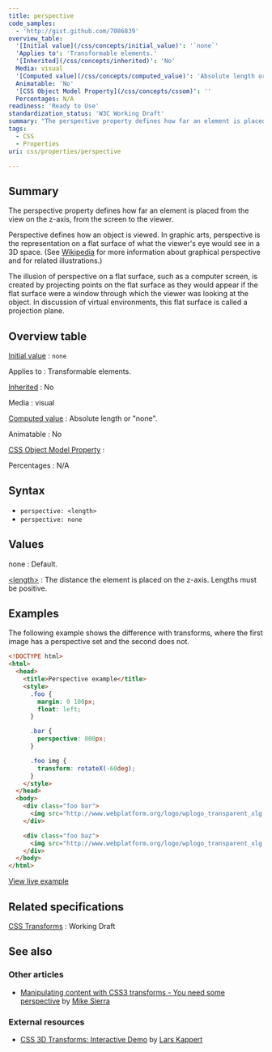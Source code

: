 ```yaml
---
title: perspective
code_samples:
  - 'http://gist.github.com/7086839'
overview_table:
  '[Initial value](/css/concepts/initial_value)': '`none`'
  'Applies to': 'Transformable elements.'
  '[Inherited](/css/concepts/inherited)': 'No'
  Media: visual
  '[Computed value](/css/concepts/computed_value)': 'Absolute length or "none".'
  Animatable: 'No'
  '[CSS Object Model Property](/css/concepts/cssom)': ''
  Percentages: N/A
readiness: 'Ready to Use'
standardization_status: 'W3C Working Draft'
summary: "The perspective property defines how far an element is placed from the view on the z-axis, from the screen to the viewer.\n"
tags:
  - CSS
  - Properties
uri: css/properties/perspective

---
```

## <span>Summary</span>

The perspective property defines how far an element is placed from the view on the z-axis, from the screen to the viewer.

Perspective defines how an object is viewed. In graphic arts, perspective is the representation on a flat surface of what the viewer's eye would see in a 3D space. (See [Wikipedia](http://en.wikipedia.org/wiki/Perspective_(graphical)) for more information about graphical perspective and for related illustrations.)

The illusion of perspective on a flat surface, such as a computer screen, is created by projecting points on the flat surface as they would appear if the flat surface were a window through which the viewer was looking at the object. In discussion of virtual environments, this flat surface is called a projection plane.

## <span>Overview table</span>

[Initial value](/css/concepts/initial_value)
:   `none`

Applies to
:   Transformable elements.

[Inherited](/css/concepts/inherited)
:   No

Media
:   visual

[Computed value](/css/concepts/computed_value)
:   Absolute length or "none".

Animatable
:   No

[CSS Object Model Property](/css/concepts/cssom)
:

Percentages
:   N/A

## <span>Syntax</span>

-   `perspective: <length>`
-   `perspective: none`

## <span>Values</span>

none
:   Default.

[\<length\>](/css/data_types/length)
:   The distance the element is placed on the z-axis. Lengths must be positive.

## <span>Examples</span>

The following example shows the difference with transforms, where the first image has a perspective set and the second does not.

``` html
<!DOCTYPE html>
<html>
  <head>
    <title>Perspective example</title>
    <style>
      .foo {
        margin: 0 100px;
        float: left;
      }

      .bar {
        perspective: 800px;
      }

      .foo img {
        transform: rotateX(-60deg);
      }
    </style>
  </head>
  <body>
    <div class="foo bar">
      <img src="http://www.webplatform.org/logo/wplogo_transparent_xlg.png" />
    </div>

    <div class="foo baz">
      <img src="http://www.webplatform.org/logo/wplogo_transparent_xlg.png" />
    </div>
  </body>
</html>
```

[View live example](http://code.webplatform.org/gist/7086839)

## <span>Related specifications</span>

[CSS Transforms](http://www.w3.org/TR/css3-transforms/#perspective-property)
:   Working Draft

## <span>See also</span>

### <span>Other articles</span>

-   [Manipulating content with CSS3 transforms - You need some perspective](/tutorials/css_transforms#You_need_some_perspective) by [Mike Sierra](/User:Sierra)

### <span>External resources</span>

-   [CSS 3D Transforms: Interactive Demo](http://sandbox.webpro.nl/css3/3d-transforms-interactive-demo.html) by [Lars Kappert](https://twitter.com/webprolific)
